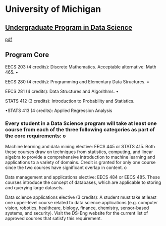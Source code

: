 # University of Michigan

## [Undergraduate Program in Data Science](https://www.eecs.umich.edu/eecs/undergraduate/data-science/)

[pdf](https://www.eecs.umich.edu/eecs/undergraduate/data-science/16_17_ds_eng.pdf)

## Program Core 

 EECS 203 \(4 credits\): Discrete Mathematics. Acceptable alternative: Math 465. • 

EECS 280 \(4 credits\): Programming and Elementary Data Structures. •

 EECS 281 \(4 credits\): Data Structures and Algorithms. • 

STATS 412 \(3 credits\): Introduction to Probability and Statistics. 

•STATS 413 \(4 credits\): Applied Regression Analysis

### Every student in a Data Science program will take at least one course from each of the three following categories as part of the core requirements: o

 Machine learning and data mining elective: EECS 445 or STATS 415. Both these courses draw on techniques from statistics, computing, and linear algebra to provide a comprehensive introduction to machine learning and applications to a variety of domains. Credit is granted for only one course since the two courses have significant overlap in content. o 

Data management and applications elective: EECS 484 or EECS 485. These courses introduce the concept of databases, which are applicable to storing and querying large datasets.

  Data science applications elective \(3 credits\): A student must take at least one upper-level course related to data science applications \(e.g. computer vision, robotics, healthcare, biology, finance, chemistry, sensor-based systems, and security\). Visit the DS-Eng website for the current list of approved courses that satisfy this requirement.



